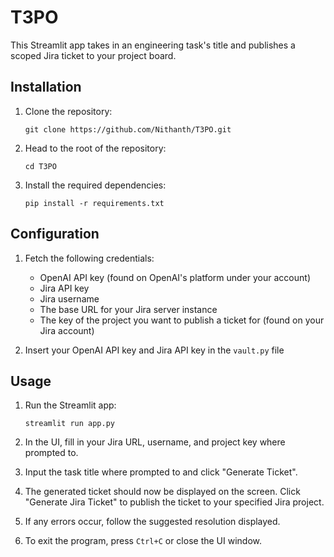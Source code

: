 # T3PO

This Streamlit app takes in an engineering task's title and publishes a scoped Jira ticket to your project board.

## Installation

1. Clone the repository:
   ```
   git clone https://github.com/Nithanth/T3PO.git
   ```
   
2. Head to the root of the repository:
   ```
   cd T3PO
   ```

4. Install the required dependencies:
   ```
   pip install -r requirements.txt
   ```

## Configuration

1. Fetch the following credentials:
   - OpenAI API key (found on OpenAI's platform under your account)
   - Jira API key
   - Jira username
   - The base URL for your Jira server instance
   - The key of the project you want to publish a ticket for (found on your Jira account)

2. Insert your OpenAI API key and Jira API key in the `vault.py` file

## Usage

1. Run the Streamlit app:
   ```
   streamlit run app.py
   ```

2. In the UI, fill in your Jira URL, username, and project key where prompted to.

3. Input the task title where prompted to and click "Generate Ticket".

4. The generated ticket should now be displayed on the screen. Click "Generate Jira Ticket" to publish the ticket to your specified Jira project.

5. If any errors occur, follow the suggested resolution displayed.

6. To exit the program, press `Ctrl+C` or close the UI window.
